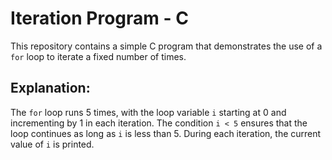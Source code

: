 # Iteration Program - C

This repository contains a simple C program that demonstrates the use of a `for` loop to iterate a fixed number of times.

## Explanation:
The `for` loop runs 5 times, with the loop variable `i` starting at 0 and incrementing by 1 in each iteration.
The condition `i < 5` ensures that the loop continues as long as `i` is less than 5.
During each iteration, the current value of `i` is printed.